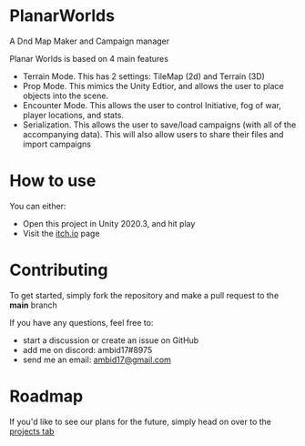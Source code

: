 # PlanarWorlds
A Dnd Map Maker and Campaign manager

Planar Worlds is based on 4 main features
* Terrain Mode. This has 2 settings: TileMap (2d) and Terrain (3D) 
* Prop Mode. This mimics the Unity Edtior, and allows the user to place objects into the scene. 
* Encounter Mode. This allows the user to control Initiative, fog of war, player locations, and stats.
* Serialization. This allows the user to save/load campaigns (with all of the accompanying data). This will also allow users to share their files and import campaigns


# How to use
You can either:
* Open this project in Unity 2020.3, and hit play
* Visit the [itch.io](https://ambid17.itch.io/planarworlds) page

# Contributing
To get started, simply fork the repository and make a pull request to the **main** branch

If you have any questions, feel free to:
* start a discussion or create an issue on GitHub
* add me on discord: ambid17#8975
* send me an email: ambid17@gmail.com

# Roadmap
If you'd like to see our plans for the future, simply head on over to the [projects tab](https://github.com/ambid17/PlanarWorlds/projects/1)
